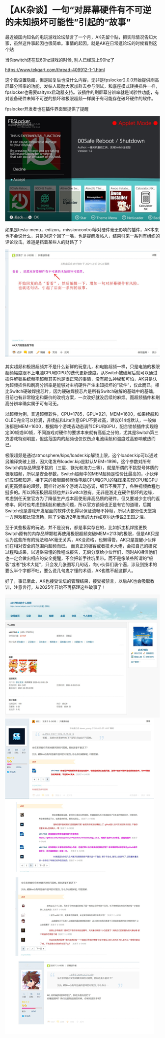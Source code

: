 # 【AK杂谈】一句“对屏幕硬件有不可逆的未知损坏可能性”引起的“故事”

最近被国内知名的电玩游戏论坛禁言了一个月，AK先留个贴，把实际情况告知大家，虽然这件事起因也很简单。事情的起因，就是AK在日常逛论坛的时候看到这个贴

当你switch还在玩60hz游戏的时候, 别人已经玩上90hz了

https://www.tekqart.com/thread-409912-1-1.html

这个贴设置隐藏，但是回复后也没什么内容，无非是fpslocker2.0.0开始提供刷高屏幕分辨率的功能，发帖人鼓励大家加群去参与测试，和底座模式转换插件一样，fpslocker也需要saltynx启动器支持。该插件的刷屏幕分辨率就是试验性功能，有对设备硬件未知不可逆的损坏和极限超频一样属于有可能存在破坏硬件的软件。

fpslocker开发者也在插件界面里提供了提醒

<img src="https://github.com/AK478BB/Switch-OC-Suite/blob/master/tekqart4.jpg">

如果是tesla-menu，edizon，missioncontrol等对硬件毫无影响的插件，AK本来也不会说什么，只是对这个回了一嘴，也是提醒发帖人，结果引来一系列有组织的评论攻击。难道是挡着某些人的财路了？

<img src="https://github.com/AK478BB/Switch-OC-Suite/blob/master/tekqart2.jpg">

其实超频和极限超频并不是什么新鲜的玩意儿，和电脑超频一样，只是电脑的极限超频幅度跟不上电脑CPU和GPU的迭代更新速度。从Switch被破解后就可以通过插件解锁系统频率超频其实也是很正常的事情，没有那么神秘和可怕，AK只是认为超频插件和刷高分辨率是能够对主机硬件产生未知损坏的“软件”，仅此而已。相比Switch硬破焊接芯片，因为硬破焊接芯片是所有Switch破解的基础中的基础，目前也有非常稳定和廉价的改机方案，一次改好就没后续的麻烦。而超频插件和刷高分辨率确实属于可有可无。

以超频为例，普通超频软件，CPU=1785，GPU=921，MEM=1600，如果续航和OLED完全可以拉满，非续航和Lite注意GPU不要过高，建议614或默认，一般做法都是MEM=1600，根据每个游戏去动态调节CPU和GPU，配合锁帧插件实现稳定30帧或60帧，不同游戏对硬件的要求本来就有高低之分的，尤其是Switch第三方游戏特别明显，但这范围内的超频也仅仅伤点电池续航和温度过高影响散热而已。

极限超频是通过atmosphere/kips/loader.kip解锁上限，这个loader.kip可以通过另编译突破上限，因大佬发布loader.kip是默认MEM=1996，这个参数对所有Switch内存品牌是不挑的（三星、镁光和海力士等），就是所谓的不挑型号体质的极限超频，所以是安全参数，Switch超频中的MEM超频是性价比最高的，小伙伴们应该都知道，接下来的极限超频就像电脑CPU和GPU的降压来实现CPU和GPU的更高频率的超频，同样针对某个游戏去动态调，细节不展开了，各种视频教程也挺多的。所以降压极限超频也并非Switch独有，无非是游走在硬件损坏的边缘，考虑到任天堂官方为了降低生产成本而使用非高品质的硬件，但又要减少主机的返修率，同时也考虑到续航和散热问题，所以官方锁频也正是有它的道理，后期Switch也是游戏开发层面的软件优化得以保证流畅不掉帧，所以大部分任天堂第一方游戏都比较流畅，除了少数近2年发售的大作如塞尔达传说2王国之泪。

至于某些极客的玩法，并不是没有，都是事实存在的，比如拆主机焊接更换Switch原有的内存品牌颗粒再使用极限超频突破MEM=2133的极限，但是AK只是认为这些所有的玩法和AK毫无关系，AK没资格，也懒得管，AK只是提醒小伙伴们在相对安全的范围内超频而已。
而真正的极客或者技术大佬，会把自己的研究过程和成果，以通俗易懂的教程或报告，无偿分享给小伙伴们，同时AK相信他们也一定会做出相应的安全提醒，不会把新手往坑里带。而不是像某些所谓的“极客”或者“技术大佬”，只会发几张图写几句话，向小伙伴们装个逼，涉及到技术的要么半个字都不吐，要么说几句鬼才懂的术语，AK也瞧不起这群人。

好了，事已至此，AK也接受论坛的管理结果，接受被禁言，以后AK也会吸取教训，注意言行，从2025年开始不再搭理这些破事了！

<img src="https://github.com/AK478BB/Switch-OC-Suite/blob/master/tekqart3.jpg">

<img src="https://github.com/AK478BB/Switch-OC-Suite/blob/master/tekqart1.jpg">
